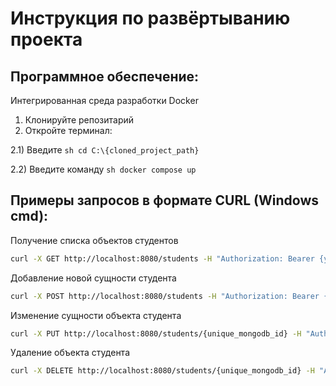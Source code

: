 # Инструкция по развёртыванию проекта
## Программное обеспечение:
Интегрированная среда разработки
Docker

1. Клонируйте репозитарий
2. Откройте терминал:

  2.1) Введите ```sh cd C:\{cloned_project_path} ```
  
  2.2) Введите команду ```sh docker compose up ```

## Примеры запросов в формате CURL (Windows cmd):

  Получение	списка объектов студентов
  ```sh
curl -X GET http://localhost:8080/students -H "Authorization: Bearer {your_jwt}"
```
Добавление новой сущности студента
```sh
curl -X POST http://localhost:8080/students -H "Authorization: Bearer {your_jwt}" -H "Content-Type: application/json" -d "{\"firstName\": \"Anna\", \"lastName\": \"Ivanova\", \"middleName\": \"Arkadievna\", \"group\": \"A1\", \"averageScore\": 4.5}"
```
Изменение сущности объекта студента
```sh
curl -X PUT http://localhost:8080/students/{unique_mongodb_id} -H "Authorization: Bearer {your_jwt}" -H "Content-Type: application/json" -d "{\"firstName\": \"Anna\", \"lastName\": \"Karenina\", \"middleName\": \"Arkadievna\", \"group\": \"A1\", \"averageScore\": 5.0}"
```
Удаление объекта студента
```sh
curl -X DELETE http://localhost:8080/students/{unique_mongodb_id} -H "Authorization: Bearer {your_jwt}"
```


